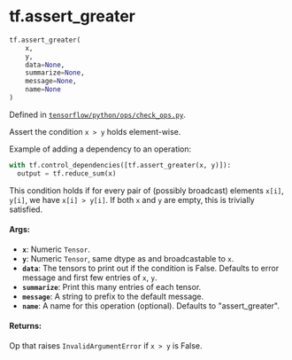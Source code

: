 <div itemscope itemtype="http://developers.google.com/ReferenceObject">
<meta itemprop="name" content="tf.assert_greater" />
<meta itemprop="path" content="Stable" />
</div>

# tf.assert_greater

``` python
tf.assert_greater(
    x,
    y,
    data=None,
    summarize=None,
    message=None,
    name=None
)
```



Defined in [`tensorflow/python/ops/check_ops.py`](https://www.tensorflow.org/code/tensorflow/python/ops/check_ops.py).

Assert the condition `x > y` holds element-wise.

Example of adding a dependency to an operation:

```python
with tf.control_dependencies([tf.assert_greater(x, y)]):
  output = tf.reduce_sum(x)
```

This condition holds if for every pair of (possibly broadcast) elements
`x[i]`, `y[i]`, we have `x[i] > y[i]`.
If both `x` and `y` are empty, this is trivially satisfied.

#### Args:

* <b>`x`</b>:  Numeric `Tensor`.
* <b>`y`</b>:  Numeric `Tensor`, same dtype as and broadcastable to `x`.
* <b>`data`</b>:  The tensors to print out if the condition is False.  Defaults to
    error message and first few entries of `x`, `y`.
* <b>`summarize`</b>: Print this many entries of each tensor.
* <b>`message`</b>: A string to prefix to the default message.
* <b>`name`</b>: A name for this operation (optional).  Defaults to "assert_greater".


#### Returns:

Op that raises `InvalidArgumentError` if `x > y` is False.